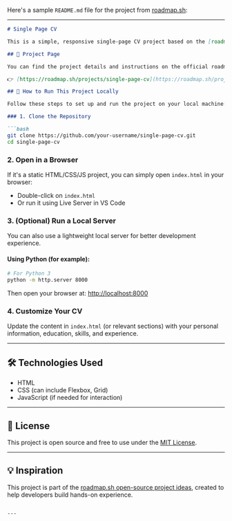 Here's a sample `README.md` file for the project from [roadmap.sh](https://roadmap.sh/projects/single-page-cv):

---

```markdown
# Single Page CV

This is a simple, responsive single-page CV project based on the [roadmap.sh project idea](https://roadmap.sh/projects/single-page-cv). It allows you to showcase your resume or portfolio on a single, visually appealing HTML page.

## 🔗 Project Page

You can find the project details and instructions on the official roadmap.sh site:

👉 [https://roadmap.sh/projects/single-page-cv](https://roadmap.sh/projects/single-page-cv)

## 🚀 How to Run This Project Locally

Follow these steps to set up and run the project on your local machine:

### 1. Clone the Repository

```bash
git clone https://github.com/your-username/single-page-cv.git
cd single-page-cv
```

### 2. Open in a Browser

If it's a static HTML/CSS/JS project, you can simply open `index.html` in your browser:

- Double-click on `index.html`
- Or run it using Live Server in VS Code

### 3. (Optional) Run a Local Server

You can also use a lightweight local server for better development experience.

#### Using Python (for example):

```bash
# For Python 3
python -m http.server 8000
```

Then open your browser at: [http://localhost:8000](http://localhost:8000)

### 4. Customize Your CV

Update the content in `index.html` (or relevant sections) with your personal information, education, skills, and experience.

---

## 🛠️ Technologies Used

- HTML
- CSS (can include Flexbox, Grid)
- JavaScript (if needed for interaction)

---

## 📄 License

This project is open source and free to use under the [MIT License](LICENSE).

---

## 💡 Inspiration

This project is part of the [roadmap.sh open-source project ideas](https://roadmap.sh/projects), created to help developers build hands-on experience.
```

---
